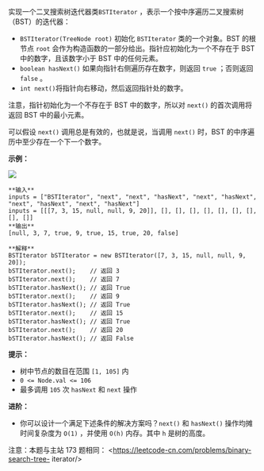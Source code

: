 实现一个二叉搜索树迭代器类`BSTIterator` ，表示一个按中序遍历二叉搜索树（BST）的迭代器：

  * `BSTIterator(TreeNode root)` 初始化 `BSTIterator` 类的一个对象。BST 的根节点 `root` 会作为构造函数的一部分给出。指针应初始化为一个不存在于 BST 中的数字，且该数字小于 BST 中的任何元素。
  * `boolean hasNext()` 如果向指针右侧遍历存在数字，则返回 `true` ；否则返回 `false` 。
  * `int next()`将指针向右移动，然后返回指针处的数字。

注意，指针初始化为一个不存在于 BST 中的数字，所以对 `next()` 的首次调用将返回 BST 中的最小元素。

可以假设 `next()` 调用总是有效的，也就是说，当调用 `next()` 时，BST 的中序遍历中至少存在一个下一个数字。



**示例：**

![](https://assets.leetcode.com/uploads/2018/12/25/bst-tree.png)

    
    
    **输入**
    inputs = ["BSTIterator", "next", "next", "hasNext", "next", "hasNext", "next", "hasNext", "next", "hasNext"]
    inputs = [[[7, 3, 15, null, null, 9, 20]], [], [], [], [], [], [], [], [], []]
    **输出**
    [null, 3, 7, true, 9, true, 15, true, 20, false]
    
    **解释**
    BSTIterator bSTIterator = new BSTIterator([7, 3, 15, null, null, 9, 20]);
    bSTIterator.next();    // 返回 3
    bSTIterator.next();    // 返回 7
    bSTIterator.hasNext(); // 返回 True
    bSTIterator.next();    // 返回 9
    bSTIterator.hasNext(); // 返回 True
    bSTIterator.next();    // 返回 15
    bSTIterator.hasNext(); // 返回 True
    bSTIterator.next();    // 返回 20
    bSTIterator.hasNext(); // 返回 False
    



**提示：**

  * 树中节点的数目在范围 `[1, 105]` 内
  * `0 <= Node.val <= 106`
  * 最多调用 `105` 次 `hasNext` 和 `next` 操作



**进阶：**

  * 你可以设计一个满足下述条件的解决方案吗？`next()` 和 `hasNext()` 操作均摊时间复杂度为 `O(1)` ，并使用 `O(h)` 内存。其中 `h` 是树的高度。



注意：本题与主站 173 题相同： <https://leetcode-cn.com/problems/binary-search-tree-
iterator/>

